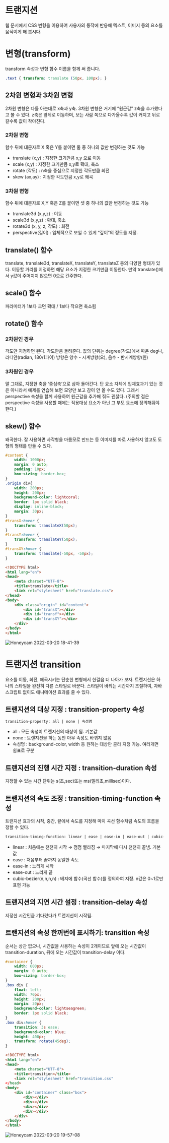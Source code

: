 # 트랜지션

웹 문서에서 CSS 변형을 이용하여 사용자의 동작에 반응해 텍스트, 이미지 등의 요소를 움직이게 해 봅시다.

# 변형(transform)

transform 속성과 변형 함수 이름을 함께 써 줍니다.

```css
.text { transform: translate (50px, 100px); }
```

## 2차원 변형과 3차원 변형

2차원 변형은 다들 아는대로 x축과 y축. 3차원 변형은 거기에 “원근감” z축을 추가했다고 볼 수 있다. z축은 앞뒤로 이동하며, 보는 사람 쪽으로 다가올수록 값이 커지고 뒤로 갈수록 값이 작아진다.

### 2차원 변형

함수 뒤에 대문자로 X 혹은 Y를 붙이면 둘 중 하나의 값만 변경하는 것도 가능

- translate (x,y) : 지정한 크기만큼 x,y 으로 이동
- scale (x,y) : 지정한 크기만큼 x,y로 확대, 축소
- rotate (각도) : n축을 중심으로 지정한 각도만큼 회전
- skew (ax,ay) : 지정한 각도만큼 x,y로 왜곡

### 3차원 변형

함수 뒤에 대문자로 X,Y 혹은 Z를 붙이면 셋 중 하나의 값만 변경하는 것도 가능

- translate3d (x,y,z) : 이동
- scale3d (x,y,z) : 확대, 축소
- rotate3d (x, y, z, 각도) : 회전
- perspective(길이) : 입체적으로 보일 수 있게 “깊이”의 정도를 지정.

## translate() 함수

translate, translate3d, translateX, translateY, translateZ 등의 다양한 형태가 있다. 이동할 거리를 지정하면 해당 요소가 지정한 크기만큼 이동한다. 만약 translate()에서 y값이 주어지지 않으면 0으로 간주한다.

## scale() 함수

파라미터가 1보다 크면 확대 / 1보다 작으면 축소됨 

## rotate() 함수

### 2차원인 경우

각도만 지정하면 된다. 각도만큼 돌려준다. 값의 단위는 degree(각도)에서 따온 deg나, 라디안(radian, 180/1파이) 방향은 양수 - 시계방향(오), 음수 - 반시계방향(왼)

### 3차원인 경우

말 그대로, 지정한 축을 ‘중심축’으로 삼아 돌아간다.  단 요소 자체에 입체효과기 있는 것은 아니라서 예제를 연습해 보면 모양만 보고 감이 안 올 수도 있다. 그래서 perspective 속성을 함께 사용하여 원근감을 추가해 줘도 괜찮다. (주의할 점은 perspective 속성을 사용할 때에는 적용대상 요소가 아닌 그 부모 요소에 정의해줘야 한다.)

## skew() 함수

왜곡한다. 잘 사용하면 사각형을 마름모로 만드는 등 이미지를 따로 사용하지 않고도 도형의 형태를 만들 수 있다.

```css
#content {
    width: 1000px;
    margin: 0 auto;
    padding: 10px;
    box-sizing: border-box;
}
.origin div{
    width: 200px;
    height: 200px;
    background-color: lightcoral;
    border: 1px solid black;
    display: inline-block;
    margin: 30px;
}
#transX:hover {
    transform: translateX(50px);
}
#transY:hover {
    transform: translateY(50px);
}
#transXY:hover {
    transform: translate(-50px, -50px);
}
```

```html
<!DOCTYPE html>
<html lang="en">
<head>
    <meta charset="UTF-8">
    <title>translate</title>
    <link rel="stylesheet" href="translate.css">
</head>
<body>
    <div class="origin" id="content">
        <div id="transX"></div>
        <div id="transY"></div>
        <div id="transXY"></div>
    </div>
</body>
</html>
```

![Honeycam 2022-03-20 18-41-39](https://user-images.githubusercontent.com/97890886/165881432-936b21b1-64e1-4ef2-b130-1b31a0b90048.gif)


# 트랜지션 transition

요소를 이동, 회전, 왜곡시키는 단순한 변형에서 한걸음 더 나아가 보자. 트랜지션은 하나의 스타일을 완전히 다른 스타일로 바꾼다. 스타일이 바뀌는 시간까지 조절하여, 자바스크립트 없이도 애니메이션 효과를 줄 수 있다.

## 트랜지션의 대상 지정 : transition-property 속성

```html
transition-property: all | none | 속성명
```

- all : 모든 속성이 트랜지션의 대상이 됨. 기본값
- none : 트랜지션을 하는 동안 아무 속성도 바뀌지 않음
- 속성명 : background-color, width 등 원하는 대상만 골라 지정 가능. 여러개면 쉼표로 구분

## 트랜지션의 진행 시간 지정 : transition-duration 속성

지정할 수 있는 시간 단위는 s(초,sec)또는 ms(밀리초,millisec)이다.

## 트랜지션의 속도 조정 : transition-timing-function 속성

트랜지션 효과의 시작, 중간, 끝에서 속도를 지정해 마치 곡선 함수처럼 속도의 흐름을 정할 수 있다.

```html
transition-timing-function: linear | ease | ease-in | ease-out | cubic-bezier(n,n,n,n)
```

- linear : 처음에는 천천히 시작 → 점점 빨라짐 → 마지막에 다시 천천히 끝냄. 기본값
- ease : 처음부터 끝까지 동일한 속도
- ease-in : 느리게 시작
- ease-out : 느리게 끝
- cubic-bezier(n,n,n,n) : 베지에 함수(곡선 함수)를 정의하여 지정. n값은 0~1로만 표현 가능

## 트랜지션의 지연 시간 설정 : transition-delay 속성

지정한 시간민큼 기다렸다가 트랜지션이 시작됨.

## 트랜지션의 속성 한꺼번에 표시하기: transition 속성

순서는 상관 없으나, 시간값을 사용하는 속성이 2개이므로  앞에 오는 시간값이 transition-duration, 뒤에 오는 시간값이 transition-delay 이다.

```css
#container {
    width: 600px;
    margin: 0 auto;
    box-sizing: border-box;
}
.box div {
    float: left;
    width: 70px;
    height: 200px;
    margin: 30px;
    background-color: lightseagreen;
    border: 1px solid black;
}
.box div:hover {
    transition: 3s ease;
    background-color: blue;
    height: 400px;
    transform: rotate(45deg);
}
```

```html
<!DOCTYPE html>
<html lang="en">
<head>
    <meta charset="UTF-8">
    <title>transition</title>
    <link rel="stylesheet" href="transition.css"
</head>
<body>
    <div id="container" class="box">
        <div></div>
        <div></div>
        <div></div>
        <div></div>
    </div>
</body>
</html>
```

![Honeycam 2022-03-20 19-57-08](https://user-images.githubusercontent.com/97890886/165881462-20ed13cf-424d-4e48-92bd-1dae137cace0.gif)